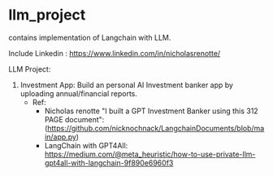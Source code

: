 # llm_project
contains implementation of Langchain with LLM.

Include 
Linkedin : https://www.linkedin.com/in/nicholasrenotte/

LLM Project:
1. Investment App: Build an personal AI Investment banker app by uploading annual/financial reports.
    - Ref:
        - Nicholas renotte "I built a GPT Investment Banker using this 312 PAGE document": (https://github.com/nicknochnack/LangchainDocuments/blob/main/app.py)
        - LangChain with GPT4All: https://medium.com/@meta_heuristic/how-to-use-private-llm-gpt4all-with-langchain-9f890e6960f3


